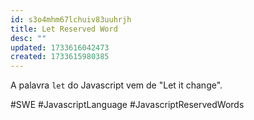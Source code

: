 ```yaml
---
id: s3o4mhm67lchuiv83uuhrjh
title: Let Reserved Word
desc: ""
updated: 1733616042473
created: 1733615980385
---
```


A palavra `let` do Javascript vem de "Let it change".

#SWE #JavascriptLanguage #JavascriptReservedWords
